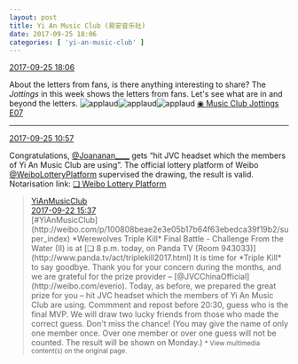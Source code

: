 ```yaml
---
layout: post
title: Yi An Music Club (易安音乐社)
date: 2017-09-25 18:06
categories: [ 'yi-an-music-club' ]
---
```


<div class="weibo-info">
  <a href="http://weibo.com/6094546964/FnsWMC3tz">2017-09-25 18:06</a>
</div>

About the letters from fans, is there anything interesting to share? The *Jottings* in this week shows the letters from fans. Let's see what are in and beyond the letters. ![applaud](http://img.t.sinajs.cn/t4/appstyle/expression/ext/normal/36/gza_org.gif)![applaud](http://img.t.sinajs.cn/t4/appstyle/expression/ext/normal/36/gza_org.gif)![applaud](http://img.t.sinajs.cn/t4/appstyle/expression/ext/normal/36/gza_org.gif) [◉ Music Club Jottings E07](http://www.bilibili.com/video/av14691068/)

<!-- more -->

---

<div class="weibo-info">
  <a href="http://weibo.com/6094546964/Fnq8HdpPV">2017-09-25 10:57</a>
</div>

Congratulations, [@Joananan____](http://weibo.com/n/Joananan____) gets “hit JVC headset which the members of Yi An Music Club are using”. The official lottery platform of Weibo [@WeiboLotteryPlatform](http://weibo.com/u/5581785513) supervised the drawing, the result is valid. Notarisation link: [❏ Weibo Lottery Platform](http://t.cn/R0ILuI1)

> <div class="weibo-post-name">
>   <a href="http://weibo.com/yianmusical">YiAnMusicClub</a>
> </div>
> <div class="weibo-info">
>   <a href="http://weibo.com/6094546964/FmZH7wWW1">2017-09-22 15:37</a>
> </div>
> [#YiAnMusicClub](http://weibo.com/p/100808beae2e3e05b17b64f63ebedca39f19b2/super_index) *Werewolves Triple Kill* Final Battle - Challenge From the Water (II) is at [❏ 8 p.m. today, on Panda TV (Room 943033)](http://www.panda.tv/act/triplekill2017.html)  
> It is time for *Triple Kill* to say goodbye. Thank you for your concern during the months, and we are grateful for the prize provider – [@JVCChinaOfficial](http://weibo.com/everio). Today, as before, we prepared the great prize for you – hit JVC headset which the members of Yi An Music Club are using. Commment and repost before 20:30, guess who is the final MVP. We will draw two lucky friends from those who made the correct guess. Don't miss the chance! (You may give the name of only one member once. Over one member or over one guess will not be counted. The result will be shown on Monday.)  
> <small>* View multimedia content(s) on the original page.</small>
